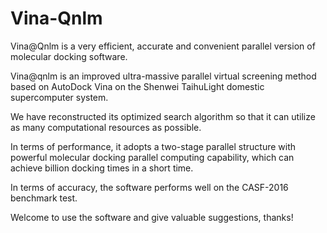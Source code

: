 # Vina-Qnlm
Vina@Qnlm is a very efficient, accurate and convenient parallel version of molecular docking software.

Vina@qnlm is an improved ultra-massive parallel virtual screening method based on AutoDock Vina on the Shenwei TaihuLight domestic supercomputer system. 

We have reconstructed its optimized search algorithm so that it can utilize as many computational resources as possible. 

In terms of performance, it adopts a two-stage parallel structure with powerful molecular docking parallel computing capability, which can achieve billion docking times in a short time. 

In terms of accuracy, the software performs well on the CASF-2016 benchmark test. 

Welcome to use the software and give valuable suggestions, thanks!
